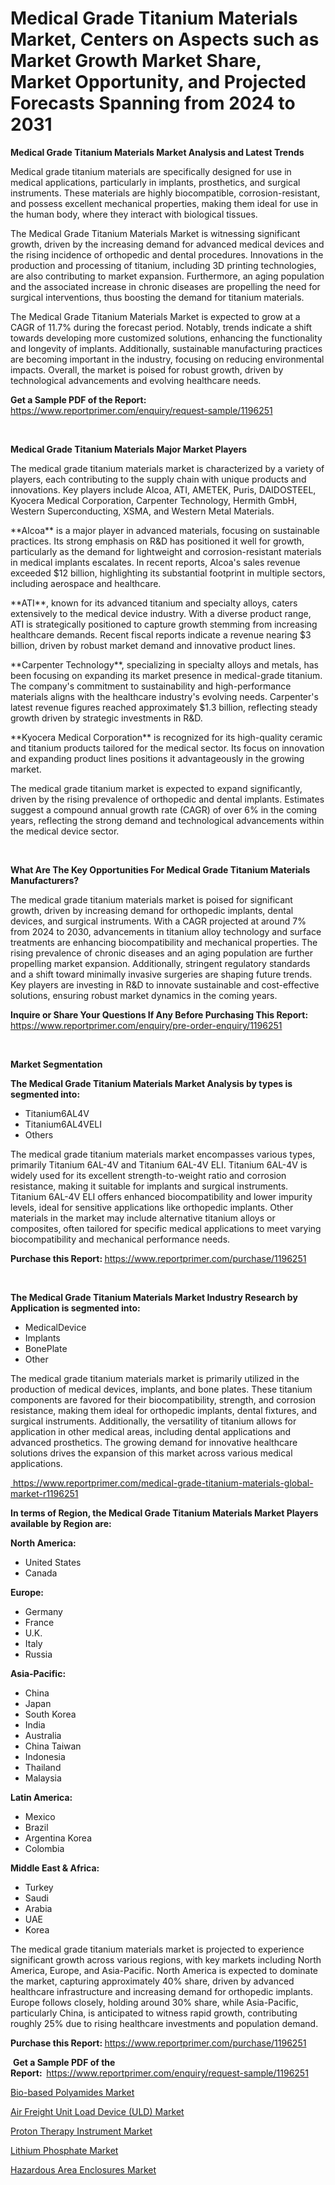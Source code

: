 <p><h1>Medical Grade Titanium Materials Market, Centers on Aspects such as Market Growth Market Share, Market Opportunity, and Projected Forecasts Spanning from 2024 to 2031</h1></p><p><strong>Medical Grade Titanium Materials Market Analysis and Latest Trends</strong></p>
<p><p>Medical grade titanium materials are specifically designed for use in medical applications, particularly in implants, prosthetics, and surgical instruments. These materials are highly biocompatible, corrosion-resistant, and possess excellent mechanical properties, making them ideal for use in the human body, where they interact with biological tissues.</p><p>The Medical Grade Titanium Materials Market is witnessing significant growth, driven by the increasing demand for advanced medical devices and the rising incidence of orthopedic and dental procedures. Innovations in the production and processing of titanium, including 3D printing technologies, are also contributing to market expansion. Furthermore, an aging population and the associated increase in chronic diseases are propelling the need for surgical interventions, thus boosting the demand for titanium materials.</p><p>The Medical Grade Titanium Materials Market is expected to grow at a CAGR of 11.7% during the forecast period. Notably, trends indicate a shift towards developing more customized solutions, enhancing the functionality and longevity of implants. Additionally, sustainable manufacturing practices are becoming important in the industry, focusing on reducing environmental impacts. Overall, the market is poised for robust growth, driven by technological advancements and evolving healthcare needs.</p></p>
<p><strong>Get a Sample PDF of the Report:&nbsp;</strong> <a href="https://www.reportprimer.com/enquiry/request-sample/1196251">https://www.reportprimer.com/enquiry/request-sample/1196251</a></p>
<p>&nbsp;</p>
<p><strong>Medical Grade Titanium Materials Major Market Players</strong></p>
<p><p>The medical grade titanium materials market is characterized by a variety of players, each contributing to the supply chain with unique products and innovations. Key players include Alcoa, ATI, AMETEK, Puris, DAIDOSTEEL, Kyocera Medical Corporation, Carpenter Technology, Hermith GmbH, Western Superconducting, XSMA, and Western Metal Materials.</p><p>**Alcoa** is a major player in advanced materials, focusing on sustainable practices. Its strong emphasis on R&D has positioned it well for growth, particularly as the demand for lightweight and corrosion-resistant materials in medical implants escalates. In recent reports, Alcoa's sales revenue exceeded $12 billion, highlighting its substantial footprint in multiple sectors, including aerospace and healthcare.</p><p>**ATI**, known for its advanced titanium and specialty alloys, caters extensively to the medical device industry. With a diverse product range, ATI is strategically positioned to capture growth stemming from increasing healthcare demands. Recent fiscal reports indicate a revenue nearing $3 billion, driven by robust market demand and innovative product lines.</p><p>**Carpenter Technology**, specializing in specialty alloys and metals, has been focusing on expanding its market presence in medical-grade titanium. The company's commitment to sustainability and high-performance materials aligns with the healthcare industry's evolving needs. Carpenter's latest revenue figures reached approximately $1.3 billion, reflecting steady growth driven by strategic investments in R&D.</p><p>**Kyocera Medical Corporation** is recognized for its high-quality ceramic and titanium products tailored for the medical sector. Its focus on innovation and expanding product lines positions it advantageously in the growing market.</p><p>The medical grade titanium market is expected to expand significantly, driven by the rising prevalence of orthopedic and dental implants. Estimates suggest a compound annual growth rate (CAGR) of over 6% in the coming years, reflecting the strong demand and technological advancements within the medical device sector.</p></p>
<p>&nbsp;</p>
<p><strong>What Are The Key Opportunities For Medical Grade Titanium Materials Manufacturers?</strong></p>
<p><p>The medical grade titanium materials market is poised for significant growth, driven by increasing demand for orthopedic implants, dental devices, and surgical instruments. With a CAGR projected at around 7% from 2024 to 2030, advancements in titanium alloy technology and surface treatments are enhancing biocompatibility and mechanical properties. The rising prevalence of chronic diseases and an aging population are further propelling market expansion. Additionally, stringent regulatory standards and a shift toward minimally invasive surgeries are shaping future trends. Key players are investing in R&D to innovate sustainable and cost-effective solutions, ensuring robust market dynamics in the coming years.</p></p>
<p><strong>Inquire or Share Your Questions If Any Before Purchasing This Report:</strong> <a href="https://www.reportprimer.com/enquiry/pre-order-enquiry/1196251">https://www.reportprimer.com/enquiry/pre-order-enquiry/1196251</a></p>
<p>&nbsp;</p>
<p><strong>Market Segmentation</strong></p>
<p><strong>The Medical Grade Titanium Materials Market Analysis by types is segmented into:</strong></p>
<p><ul><li>Titanium6AL4V</li><li>Titanium6AL4VELI</li><li>Others</li></ul></p>
<p><p>The medical grade titanium materials market encompasses various types, primarily Titanium 6AL-4V and Titanium 6AL-4V ELI. Titanium 6AL-4V is widely used for its excellent strength-to-weight ratio and corrosion resistance, making it suitable for implants and surgical instruments. Titanium 6AL-4V ELI offers enhanced biocompatibility and lower impurity levels, ideal for sensitive applications like orthopedic implants. Other materials in the market may include alternative titanium alloys or composites, often tailored for specific medical applications to meet varying biocompatibility and mechanical performance needs.</p></p>
<p><strong>Purchase this Report:&nbsp;</strong><a href="https://www.reportprimer.com/purchase/1196251">https://www.reportprimer.com/purchase/1196251</a></p>
<p>&nbsp;</p>
<p><strong>The Medical Grade Titanium Materials Market Industry Research by Application is segmented into:</strong></p>
<p><ul><li>MedicalDevice</li><li>Implants</li><li>BonePlate</li><li>Other</li></ul></p>
<p><p>The medical grade titanium materials market is primarily utilized in the production of medical devices, implants, and bone plates. These titanium components are favored for their biocompatibility, strength, and corrosion resistance, making them ideal for orthopedic implants, dental fixtures, and surgical instruments. Additionally, the versatility of titanium allows for application in other medical areas, including dental applications and advanced prosthetics. The growing demand for innovative healthcare solutions drives the expansion of this market across various medical applications.</p></p>
<p><a href="https://www.reportprimer.com/medical-grade-titanium-materials-global-market-r1196251">&nbsp;https://www.reportprimer.com/medical-grade-titanium-materials-global-market-r1196251</a></p>
<p><strong>In terms of Region, the Medical Grade Titanium Materials Market Players available by Region are:</strong></p>
<p>
    <p> <strong> North America: </strong>
        <ul>
            <li>United States</li>
            <li>Canada</li>
        </ul>
        </p> 
    <p> <strong> Europe: </strong>
        <ul>
            <li>Germany</li>
            <li>France</li>
            <li>U.K.</li>
            <li>Italy</li>
            <li>Russia</li>
        </ul>
        </p> 
    <p> <strong> Asia-Pacific: </strong>
        <ul>
            <li>China</li>
            <li>Japan</li>
            <li>South Korea</li>
            <li>India</li>
            <li>Australia</li>
            <li>China Taiwan</li>
            <li>Indonesia</li>
            <li>Thailand</li>
            <li>Malaysia</li>
        </ul>
        </p> 
    <p> <strong> Latin America: </strong>
        <ul>
            <li>Mexico</li>
            <li>Brazil</li>
            <li>Argentina Korea</li>
            <li>Colombia</li>
        </ul>
        </p> 
    <p> <strong> Middle East & Africa: </strong>
        <ul>
            <li>Turkey</li>
            <li>Saudi</li>
            <li>Arabia</li>
            <li>UAE</li>
            <li>Korea</li>
        </ul>
    </p>
    </p>
<p><p>The medical grade titanium materials market is projected to experience significant growth across various regions, with key markets including North America, Europe, and Asia-Pacific. North America is expected to dominate the market, capturing approximately 40% share, driven by advanced healthcare infrastructure and increasing demand for orthopedic implants. Europe follows closely, holding around 30% share, while Asia-Pacific, particularly China, is anticipated to witness rapid growth, contributing roughly 25% due to rising healthcare investments and population demand.</p></p>
<p><strong>Purchase this Report: </strong><a href="https://www.reportprimer.com/purchase/1196251">https://www.reportprimer.com/purchase/1196251</a></p>
<p>&nbsp;<strong>Get a Sample PDF of the Report:&nbsp;&nbsp;</strong><a href="https://www.reportprimer.com/enquiry/request-sample/1196251">https://www.reportprimer.com/enquiry/request-sample/1196251</a></p>
<p><strong></strong></p>
<p><p><a href="https://github.com/marloy8/Market-Research-Report-List-6/blob/main/bio-based-polyamides-market.md">Bio-based Polyamides Market</a></p><p><a href="https://medium.com/@sultansajur/insights-into-air-freight-unit-load-device-uld-market-share-and-competitive-landscape-for-period-c44cf00b07ef">Air Freight Unit Load Device (ULD) Market</a></p><p><a href="https://medium.com/@mateobossinovero/driving-factors-behind-the-proton-therapy-instrument-market-trends-applications-and-regional-ffc6eaf18d2a?postPublishedType=repub">Proton Therapy Instrument Market</a></p><p><a href="https://issuu.com/reportprime-2/docs/lithium-phosphate-market-size-2030._9928a6c12a73b1">Lithium Phosphate Market</a></p><p><a href="https://www.linkedin.com/pulse/hazardous-area-enclosures-market-global-share-ranking-overall-6cinc?trackingId=HaB1TLTgSU6F%2BVi1ZJYQYw%3D%3D">Hazardous Area Enclosures Market</a></p></p>